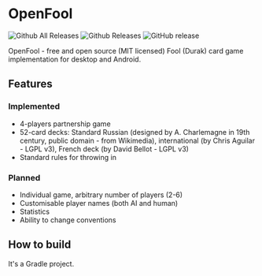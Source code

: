 # OpenFool
![Github All Releases](https://img.shields.io/github/downloads/hyst329/OpenFool/total.svg)
![Github Releases](https://img.shields.io/github/downloads/hyst329/OpenFool/latest/total.svg)
![GitHub release](https://img.shields.io/github/release/hyst329/OpenFool.svg)


OpenFool - free and open source (MIT licensed) Fool (Durak) card game implementation for desktop and Android.

## Features
### Implemented
- 4-players partnership game
- 52-card decks: Standard Russian (designed by A. Charlemagne in 19th century, public domain - from Wikimedia),
    international (by Chris Aguilar - LGPL v3), French deck (by David Bellot - LGPL v3)
- Standard rules for throwing in

### Planned
- Individual game, arbitrary number of players (2-6)
- Customisable player names (both AI and human)
- Statistics
- Ability to change conventions

## How to build
It's a Gradle project.